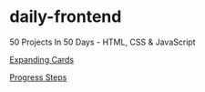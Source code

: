 # daily-frontend

50 Projects In 50 Days - HTML, CSS &amp; JavaScript

[Expanding Cards](https://jimhjkim.github.io/daily-frontend/expanding-cards/)

[Progress Steps](https://jimhjkim.github.io/daily-frontend/progress-steps/)
